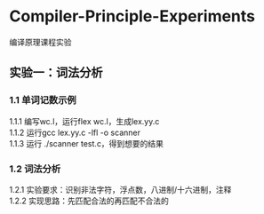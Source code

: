 # Compiler-Principle-Experiments
编译原理课程实验

## 实验一：词法分析
### 1.1 单词记数示例
1.1.1 编写wc.l，运行flex wc.l，生成lex.yy.c<br>
1.1.2 运行gcc lex.yy.c -lfl -o scanner<br>
1.1.3 运行 ./scanner test.c，得到想要的结果<br>

### 1.2 词法分析
1.2.1 实验要求：识别非法字符，浮点数，八进制/十六进制，注释<br>
1.2.2 实现思路：先匹配合法的再匹配不合法的<br>
